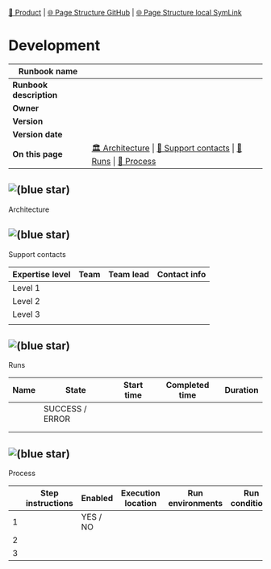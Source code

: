 [📁 Product](../product.md) | [🌐 Page Structure GitHub](/2cu.atlassian.net/wiki/spaces/CCU/pages/400000068/development.md) | [🌐 Page Structure local SymLink](./development.page.md)

# Development

| **Runbook name** |     |
| --- | --- |
| **Runbook description** |     |
| **Owner** |     |
| **Version** |     |
| **Version date** |     |
| **On this page** | [🏛 Architecture](#Development-Architecture) \| [💬 Support contacts](#Development-Supportcontacts) \| [🎽 Runs](#Development-Runs) \| [🎢 Process](#Development-Process) |

## ![(blue star)](https://2cu.atlassian.net/wiki/s/1732347312/6452/9ec310e9ed617fde640b4372fb0e11f5501675fa/_/images/icons/emoticons/72/1f3db.png)

 Architecture

## ![(blue star)](https://2cu.atlassian.net/wiki/s/1732347312/6452/9ec310e9ed617fde640b4372fb0e11f5501675fa/_/images/icons/emoticons/72/1f4ac.png)

 Support contacts

| **Expertise level** | **Team** | **Team lead** | **Contact info** |
| --- | --- | --- | --- |
| Level 1 |     |     |     |
| Level 2 |     |     |     |
| Level 3 |     |     |     |
|     |     |     |     |

## ![(blue star)](https://2cu.atlassian.net/wiki/s/1732347312/6452/9ec310e9ed617fde640b4372fb0e11f5501675fa/_/images/icons/emoticons/72/1f3bd.png)

 Runs

| **Name** | **State** | **Start time** | **Completed time** | **Duration** |
| --- | --- | --- | --- | --- |
|     | SUCCESS / ERROR |     |     |     |
|     |     |     |     |     |
|     |     |     |     |     |

## ![(blue star)](https://2cu.atlassian.net/wiki/s/1732347312/6452/9ec310e9ed617fde640b4372fb0e11f5501675fa/_/images/icons/emoticons/72/1f3a2.png)

 Process

|     | **Step instructions** | **Enabled** | **Execution location** | **Run environments** | **Run conditions** | **Documentation** |
| --- | --- | --- | --- | --- | --- | --- |
| 1   |     | YES / NO |     |     |     |     |
| 2   |     |     |     |     |     |     |
| 3   |     |     |     |     |     |     |
